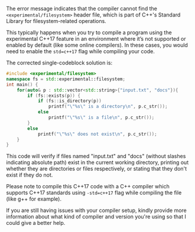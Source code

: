 The error message indicates that the compiler cannot find the `<experimental/filesystem>` header file, which is part of C++'s Standard Library for filesystem-related operations. 

This typically happens when you try to compile a program using the experimental C++17 feature in an environment where it’s not supported or enabled by default (like some online compilers). In these cases, you would need to enable the `std=c++17` flag while compiling your code.

The corrected single-codeblock solution is:

```cpp
#include <experimental/filesystem>
namespace fs = std::experimental::filesystem;
int main() { 
    for(auto& p : std::vector<std::string>{"input.txt", "docs"}){
        if (fs::exists(p)) {
            if (fs::is_directory(p)) 
                printf("\"%s\" is a directory\n", p.c_str());
            else 
                printf("\"%s\" is a file\n", p.c_str());
        }
        else 
            printf("\"%s\" does not exist\n", p.c_str());
    }
}
```

This code will verify if files named "input.txt" and "docs" (without slashes indicating absolute path) exist in the current working directory, printing out whether they are directories or files respectively, or stating that they don't exist if they do not. 

Please note to compile this C++17 code with a C++ compiler which supports C++17 standards using `-std=c++17` flag while compiling the file (like g++ for example).

If you are still having issues with your compiler setup, kindly provide more information about what kind of compiler and version you're using so that I could give a better help.

